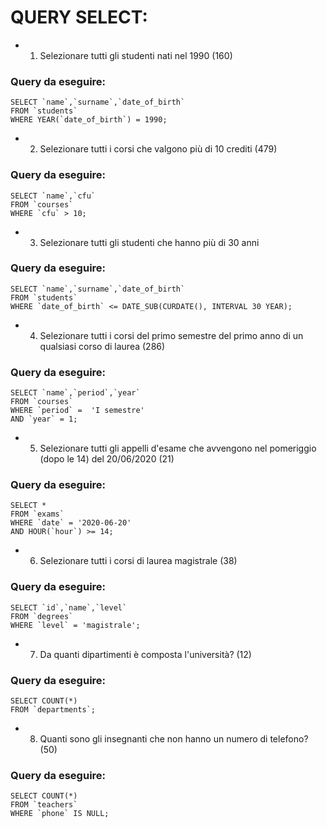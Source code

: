 # QUERY SELECT:

- 1.  Selezionare tutti gli studenti nati nel 1990 (160)

### Query da eseguire:

    SELECT `name`,`surname`,`date_of_birth`
    FROM `students`
    WHERE YEAR(`date_of_birth`) = 1990;

- 2.  Selezionare tutti i corsi che valgono più di 10 crediti (479)

### Query da eseguire:

    SELECT `name`,`cfu`
    FROM `courses`
    WHERE `cfu` > 10;

- 3. Selezionare tutti gli studenti che hanno più di 30 anni

### Query da eseguire:

    SELECT `name`,`surname`,`date_of_birth`
    FROM `students`
    WHERE `date_of_birth` <= DATE_SUB(CURDATE(), INTERVAL 30 YEAR);

- 4. Selezionare tutti i corsi del primo semestre del primo anno di un qualsiasi corso di
     laurea (286)

### Query da eseguire:

    SELECT `name`,`period`,`year`
    FROM `courses`
    WHERE `period` =  'I semestre'
    AND `year` = 1;

- 5. Selezionare tutti gli appelli d'esame che avvengono nel pomeriggio (dopo le 14) del
     20/06/2020 (21)

### Query da eseguire:

    SELECT *
    FROM `exams`
    WHERE `date` = '2020-06-20'
    AND HOUR(`hour`) >= 14;

- 6. Selezionare tutti i corsi di laurea magistrale (38)

### Query da eseguire:

    SELECT `id`,`name`,`level`
    FROM `degrees`
    WHERE `level` = 'magistrale';

- 7. Da quanti dipartimenti è composta l'università? (12)

### Query da eseguire:

    SELECT COUNT(*)
    FROM `departments`;

- 8. Quanti sono gli insegnanti che non hanno un numero di telefono? (50)

### Query da eseguire:

    SELECT COUNT(*)
    FROM `teachers`
    WHERE `phone` IS NULL;
